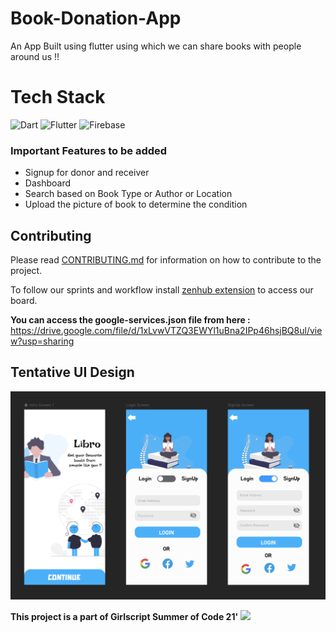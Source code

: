 # Book-Donation-App
An App Built using flutter using which we can share books with people around us !!

# Tech Stack
<img alt="Dart" src="https://img.shields.io/badge/dart-%230175C2.svg?&style=for-the-badge&logo=dart&logoColor=white" width="300" height="100"/>  <img alt="Flutter" src="https://img.shields.io/badge/Flutter%20-%2302569B.svg?&style=for-the-badge&logo=Flutter&logoColor=white" width="300" height="100" /> <img alt="Firebase" src="https://img.shields.io/badge/firebase%20-%23039BE5.svg?&style=for-the-badge&logo=firebase" width="300" height="100"/>

### Important Features to be added
- Signup for donor and receiver
- Dashboard
- Search based on Book Type or Author or Location
- Upload the picture of book to determine the condition

## Contributing 
Please read [CONTRIBUTING.md](https://github.com/infiniteoverflow/Libro/blob/main/Contributing.md) for information on how to contribute to the project.

To follow our sprints and workflow install [zenhub extension](https://www.zenhub.com/extension) to access our board.

**You can access the google-services.json file from here :** https://drive.google.com/file/d/1xLvwVTZQ3EWYl1uBna2IPp46hsjBQ8ul/view?usp=sharing


## Tentative UI Design

![](mock.png)

**This project is a part of Girlscript Summer of Code 21'**
![](https://miro.medium.com/max/1400/1*c4YgRXYQayOVWxV37ourrw.png)

